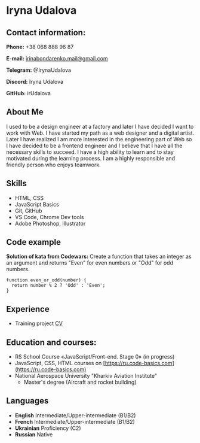 # Iryna Udalova

## Contact information:

**Phone:** +38 068 888 96 87

**E-mail:** irinabondarenko.mail@gmail.com

**Telegram:** @IrynaUdalova

**Discord:** Iryna Udalova

**GitHub:** irUdalova

## About Me

I used to be a design engineer at a factory and later I have decided I want to work with Web. I have started my path as a web designer and a digital artist. Later I have realized I am more interested in the engineering part of Web so I have decided to be a frontend engineer and I believe that I have all the necessary skills to succeed. I have a high ability to learn and to stay motivated during the learning process. I am a highly responsible and friendly person who enjoys teamwork.

## Skills

- HTML, CSS
- JavaScript Basics
- Git, GitHub
- VS Code, Chrome Dev tools
- Adobe Photoshop, Illustrator

## Code example

**Solution of kata from Codewars:**
Create a function that takes an integer as an argument and returns "Even" for even numbers or "Odd" for odd numbers.

```
function even_or_odd(number) {
  return number % 2 ? 'Odd' : 'Even';
}
```

## Experience

- Training project [CV](https://github.com/irUdalova/rsschool-cv)

## Education and courses:

- RS School Course «JavaScript/Front-end. Stage 0» (in progress)
- JavaScript, CSS, HTML courses on [https://ru.code-basics.com](https://ru.code-basics.com)
- National Aerospace University "Kharkiv Aviation Institute"
  - Master's degree (Aircraft and rocket building)

## Languages

- **English** Intermediate/Upper-intermediate (B1/B2)
- **French** Intermediate/Upper-intermediate (B1/B2)
- **Ukrainian** Proficiency (C2)
- **Russian** Native
